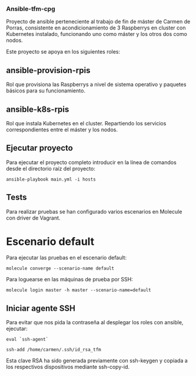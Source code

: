 ### Ansible-tfm-cpg

Proyecto de ansible perteneciente al trabajo de fin de máster de Carmen de Porras, consistente en acondicionamiento de 3 Raspberrys en cluster
con Kubernetes instalado, funcionando uno como máster y los otros dos como nodos.

Este proyecto se apoya en los siguientes roles:


## ansible-provision-rpis

Rol que provisiona las Raspberrys a nivel de sistema operativo y paquetes básicos para su funcionamiento.


## ansible-k8s-rpis

Rol que instala Kubernetes en el cluster. Repartiendo los servicios correspondientes entre el máster y los nodos.


## Ejecutar proyecto

Para ejecutar el proyecto completo introducir en la línea de comandos desde el directorio raíz del proyecto:

```
ansible-playbook main.yml -i hosts
```


## Tests

Para realizar pruebas se han configurado varios escenarios en Molecule con driver de Vagrant.


# Escenario default

Para ejecutar las pruebas en el escenario default:

```
molecule converge --scenario-name default
```

Para loguearse en las máquinas de prueba por SSH:

```
molecule login master -h master --scenario-name=default
```

## Iniciar agente SSH

Para evitar que nos pida la contraseña al desplegar los roles con ansible, ejecutar:

```
eval `ssh-agent`
```

```
ssh-add /home/carmen/.ssh/id_rsa_tfm
```

Esta clave RSA ha sido generada previamente con ssh-keygen y copiada a los respectivos dispositivos mediante ssh-copy-id.
